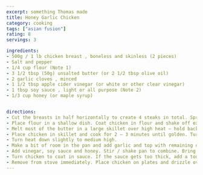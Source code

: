 ```yaml
---
excerpt: something Thomas made
title: Honey Garlic Chicken
category: cooking
tags: ["asian fusion"]
rating: 8
servings: 3

ingredients:
- 500g / 1 lb chicken breast , boneless and skinless (2 pieces)
- Salt and pepper
- 1/4 cup flour (Note 1)
- 3 1/2 tbsp (50g) unsalted butter (or 2 1/2 tbsp olive oil)
- 2 garlic cloves , minced
- 1 1/2 tbsp apple cider vinegar (or white or other clear vinegar)
- 1 tbsp soy sauce , light or all purpose (Note 2)
- 1/3 cup honey (or maple syrup)


directions:
- Cut the breasts in half horizontally to create 4 steaks in total. Sprinkle each side with salt and pepper.
- Place flour in a shallow dish. Coat chicken in flour and shake off excess.
- Melt most of the butter in a large skillet over high heat – hold back about 1 tsp for later.
- Place chicken in skillet and cook for 2 – 3 minutes until golden. Turn and cook the other side for 1 minute.
- Turn heat down slightly to medium high.
- Make a bit of room in the pan and add garlic and top with remaining dab of butter. Stir garlic briefly once butter melts.
- Add vinegar, soy sauce and honey. Stir / shake pan to combine. Bring sauce to simmer, then simmer for 1 minute or until slightly thickened.
- Turn chicken to coat in sauce. If the sauce gets too thick, add a touch of water and stir.
- Remove from stove immediately. Place chicken on plates and drizzle over remaining sauce.
---
```

